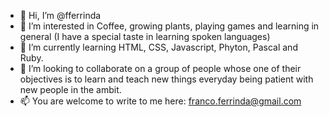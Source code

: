 - 👋 Hi, I’m @fferrinda
- 👀 I’m interested in Coffee, growing plants, playing games and learning in general (I have a special taste in learning spoken languages)
- 🌱 I’m currently learning  HTML, CSS, Javascript, Phyton, Pascal and Ruby.
- 💞️ I’m looking to collaborate on a group of people whose one of their objectives is to learn and teach new things everyday being patient with new people in the ambit. 
- 📫 You are welcome to write to me here: franco.ferrinda@gmail.com

